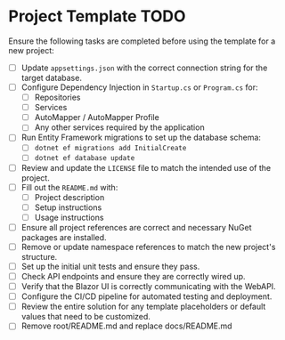 
# Project Template TODO

Ensure the following tasks are completed before using the template for a new project:

- [ ] Update `appsettings.json` with the correct connection string for the target database.
- [ ] Configure Dependency Injection in `Startup.cs` or `Program.cs` for:
    - [ ] Repositories
    - [ ] Services
    - [ ] AutoMapper / AutoMapper Profile
    - [ ] Any other services required by the application
- [ ] Run Entity Framework migrations to set up the database schema:
    - [ ] `dotnet ef migrations add InitialCreate`
    - [ ] `dotnet ef database update`
- [ ] Review and update the `LICENSE` file to match the intended use of the project.
- [ ] Fill out the `README.md` with:
    - [ ] Project description
    - [ ] Setup instructions
    - [ ] Usage instructions
- [ ] Ensure all project references are correct and necessary NuGet packages are installed.
- [ ] Remove or update namespace references to match the new project's structure.
- [ ] Set up the initial unit tests and ensure they pass.
- [ ] Check API endpoints and ensure they are correctly wired up.
- [ ] Verify that the Blazor UI is correctly communicating with the WebAPI.
- [ ] Configure the CI/CD pipeline for automated testing and deployment.
- [ ] Review the entire solution for any template placeholders or default values that need to be customized.
- [ ] Remove root/README.md and replace docs/README.md